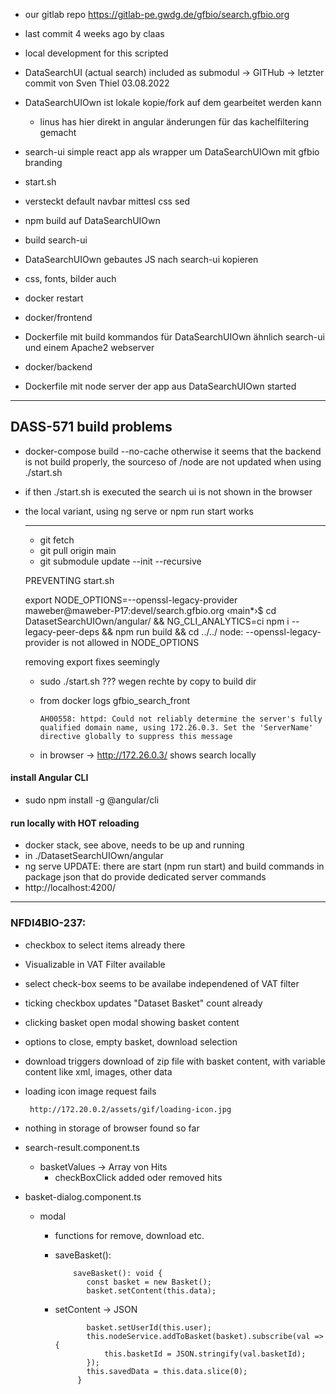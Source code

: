 - our gitlab repo https://gitlab-pe.gwdg.de/gfbio/search.gfbio.org
 - last commit 4 weeks ago by claas
 - local development for this scripted
 - DataSearchUI (actual search) included as submodul -> GITHub -> letzter commit von Sven Thiel 03.08.2022

 - DataSearchUIOwn ist lokale kopie/fork auf dem gearbeitet werden kann
    - linus has hier direkt in angular änderungen für das kachelfiltering gemacht

  
 - search-ui simple react app als wrapper um DataSearchUIOwn mit gfbio branding
 
 - start.sh
  - versteckt default navbar mittesl css sed
  - npm build auf DataSearchUIOwn
  - build search-ui
  - DataSearchUIOwn gebautes JS nach search-ui kopieren
  - css, fonts, bilder auch
  - docker restart
  
  - docker/frontend
   - Dockerfile mit build kommandos für DataSearchUIOwn ähnlich search-ui und einem Apache2 webserver
 
 - docker/backend
  - Dockerfile mit node server der app aus DataSearchUIOwn started
  
  
  -------------------------------
## DASS-571 build problems

- docker-compose build --no-cache
otherwise it seems that the backend is not build properly, the sourceso
of /node are not updated when using ./start.sh
- if then ./start.sh is executed the search ui is not shown in the browser
- the local variant, using ng serve or npm run start works


  -------------------------------
  
  
  - git fetch
  - git pull origin main
  - git submodule update --init --recursive
  
  PREVENTING start.sh
  
    export NODE_OPTIONS=--openssl-legacy-provider
        maweber@maweber-P17:devel/search.gfbio.org ‹main*›$ cd DatasetSearchUIOwn/angular/ && NG_CLI_ANALYTICS=ci npm i --legacy-peer-deps && npm run build && cd ../../
        node: --openssl-legacy-provider is not allowed in NODE_OPTIONS
     
    removing export fixes seemingly
    

  - sudo ./start.sh ??? wegen rechte by copy to build dir 

  - from docker logs gfbio_search_front 
  
        AH00558: httpd: Could not reliably determine the server's fully qualified domain name, using 172.26.0.3. Set the 'ServerName' directive globally to suppress this message
        
  - in browser -> http://172.26.0.3/ shows search locally




#### install Angular CLI

- sudo npm install -g @angular/cli

#### run locally with HOT reloading

- docker stack, see above, needs to be up and running
- in ./DatasetSearchUIOwn/angular
- ng serve UPDATE: there are start (npm run start) and build commands in package json that do provide dedicated server commands
- http://localhost:4200/


----------------------------------------------------------------------------------------------------

### NFDI4BIO-237:
 
 - checkbox to select items already there
 - Visualizable in VAT Filter available
 - select check-box seems to be availabe independened of VAT filter
 
 - ticking checkbox updates "Dataset Basket" count already
 - clicking basket open modal showing basket content
 - options to close, empty basket, download selection

 - download triggers download of zip file with basket content, with variable content like xml, images, other data
 - loading icon image request fails
        
        http://172.20.0.2/assets/gif/loading-icon.jpg

 - nothing in storage of browser found so far

 - search-result.component.ts
   - basketValues -> Array von Hits
     - checkBoxClick added oder removed hits
 
 - basket-dialog.component.ts
   - modal
     - functions for remove, download etc.
     - saveBasket():
     
               saveBasket(): void {
                  const basket = new Basket();
                  basket.setContent(this.data);
     - setContent -> JSON
     
                  basket.setUserId(this.user);
                  this.nodeService.addToBasket(basket).subscribe(val => {
                      this.basketId = JSON.stringify(val.basketId);
                  });
                  this.savedData = this.data.slice(0);
                }
